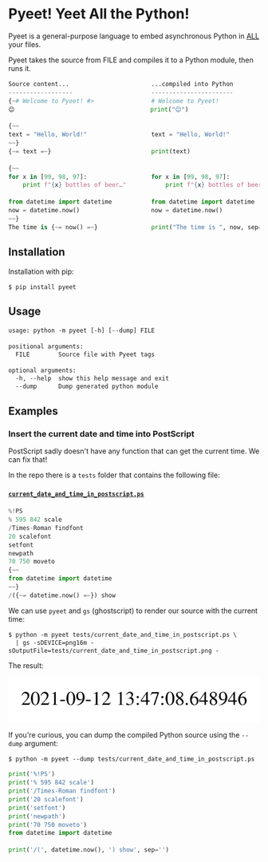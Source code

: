 # Pyeet! Yeet All the Python!

Pyeet is a general-purpose language to embed asynchronous Python in <u>ALL</u> your files.

Pyeet takes the source from FILE and compiles it to a Python module, then runs it.

~~~ python
Source content...                       ...compiled into Python
------------------                      -----------------------
{~# Welcome to Pyeet! #>                # Welcome to Pyeet!
😊                                      print("😊")

{~~
text = "Hello, World!"                  text = "Hello, World!"
~~}
{~= text =~}                            print(text)

{~~
for x in [99, 98, 97]:                  for x in [99, 98, 97]:
    print f"{x} bottles of beer…"           print f"{x} bottles of beer…"

from datetime import datetime           from datetime import datetime
now = datetime.now()                    now = datetime.now()
~~}
The time is {~= now() =~}               print("The time is ", now, sep='')
~~~

## Installation

Installation with pip:
~~~ shell
$ pip install pyeet
~~~

## Usage

~~~
usage: python -m pyeet [-h] [--dump] FILE

positional arguments:
  FILE        Source file with Pyeet tags

optional arguments:
  -h, --help  show this help message and exit
  --dump      Dump generated python module
~~~

## Examples

### Insert the current date and time into PostScript

PostScript sadly doesn't have any function that can get the current time.  We can fix that!

In the repo there is a `tests` folder that contains the following file:

#### [`current_date_and_time_in_postscript.ps`](https://github.com/tysonclugg/pyeet/blob/main/tests/current_date_and_time_in_postscript.ps)
~~~ python
%!PS
% 595 842 scale
/Times-Roman findfont
20 scalefont
setfont
newpath
70 750 moveto
{~~
from datetime import datetime
~~}
/({~= datetime.now() =~}) show
~~~

We can use `pyeet` and `gs` (ghostscript) to render our source with the current time:
~~~ shell
$ python -m pyeet tests/current_date_and_time_in_postscript.ps \
  | gs -sDEVICE=png16m -sOutputFile=tests/current_date_and_time_in_postscript.png -
~~~

The result:

![tests/current_date_and_time_in_postscript.png](https://github.com/tysonclugg/pyeet/raw/main/tests/current_date_and_time_in_postscript.png "tests/current_date_and_time_in_postscript.png")

If you're curious, you can dump the compiled Python source using the `--dump` argument:
~~~ shell
$ python -m pyeet --dump tests/current_date_and_time_in_postscript.ps
~~~
~~~ python
print('%!PS')
print('% 595 842 scale')
print('/Times-Roman findfont')
print('20 scalefont')
print('setfont')
print('newpath')
print('70 750 moveto')
from datetime import datetime

print('/(', datetime.now(), ') show', sep='')
~~~
